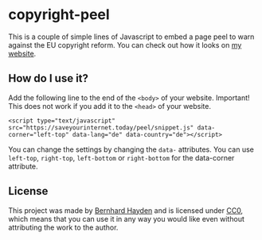# copyright-peel

This is a couple of simple lines of Javascript to embed a page peel to warn against the EU copyright reform. You can check out how it looks on [my website](https://nini.su).

## How do I use it?

Add the following line to the end of the ```<body>``` of your website. Important! This does not work if you add it to the ```<head>``` of your website.

```
<script type="text/javascript" src="https://saveyourinternet.today/peel/snippet.js" data-corner="left-top" data-lang="de" data-country="de"></script>
```

You can change the settings by changing the ```data-``` attributes. You can use ```left-top```, ```right-top```, ```left-bottom``` or ```right-bottom``` for the data-corner attribute.

## License

This project was made by [Bernhard Hayden](https://nini.su) and is licensed under [CC0](https://creativecommons.org/share-your-work/public-domain/cc0/), which means that you can use it in any way you would like even without attributing the work to the author.

